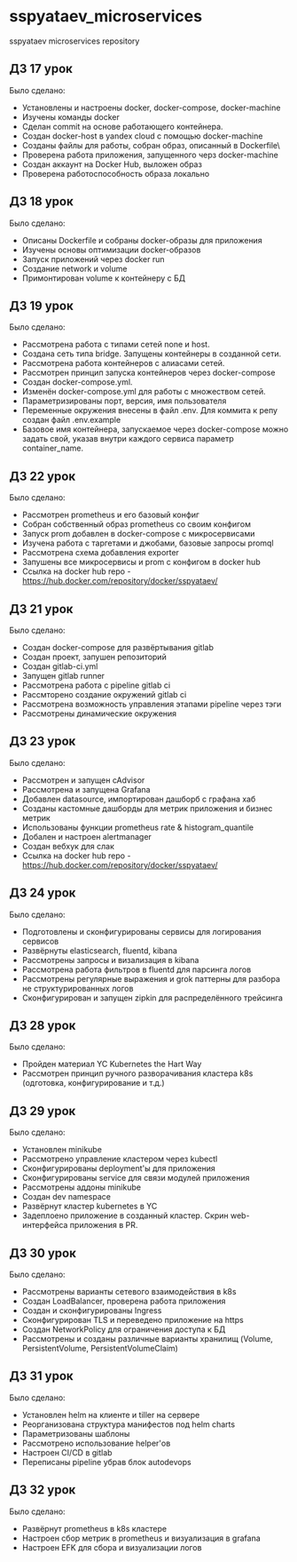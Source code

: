 # sspyataev_microservices
sspyataev microservices repository


## ДЗ 17 урок
Было сделано:
* Установлены и настроены docker, docker-compose, docker-machine
* Изучены команды docker
* Сделан commit на основе работающего контейнера.
* Создан docker-host в yandex cloud с помощью docker-machine
* Созданы файлы для работы, собран образ, описанный в Dockerfile\
* Проверена работа приложения, запущенного черз docker-machine
* Создан аккаунт на Docker Hub, выложен образ
* Проверена работоспособность образа локально

## ДЗ 18 урок
Было сделано:
* Описаны Dockerfile и собраны docker-образы для приложения
* Изучены основы оптимизации docker-образов
* Запуск приложений через docker run
* Создание network и volume
* Примонтирован volume к контейнеру с БД

## ДЗ 19 урок
Было сделано:
* Рассмотрена работа с типами сетей none и host.
* Создана сеть типа bridge. Запущены контейнеры в созданной сети.
* Рассмотрена работа контейнеров с алиасами сетей.
* Рассмотрен принцип запуска контейнеров через docker-compose
* Создан docker-compose.yml.
* Изменён docker-compose.yml для работы с множеством сетей.
* Параметризированы порт, версия, имя пользователя
* Переменные окружения внесены в файл .env. Для коммита к репу создан файл .env.example
* Базовое имя контейнера, запускаемое через docker-compose можно задать свой, указав внутри каждого сервиса параметр container_name.

## ДЗ 22 урок
Было сделано:
* Рассмотрен prometheus и его базовый конфиг
* Собран собственный образ prometheus со своим конфигом
* Запуск prom добавлен в docker-compose с микросервисами
* Изучена работа с таргетами и джобами, базовые запросы promql
* Рассмотрена схема добавления exporter
* Запушены все микросервисы и prom с конфигом в docker hub
* Ссылка на docker hub repo - https://hub.docker.com/repository/docker/sspyataev/

## ДЗ 21 урок
Было сделано:
* Создан docker-compose для развёртывания gitlab
* Создан проект, запушен репозиторий
* Создан gitlab-ci.yml
* Запущен gitlab runner
* Рассмотрена работа с pipeline gitlab ci
* Рассмторено создание окружений gitlab ci
* Рассмотрена возможность управления этапами pipeline через тэги
* Рассмотрены динамические окружения

## ДЗ 23 урок
Было сделано:
* Рассмотрен и запущен cAdvisor
* Рассмотрена и запущена Grafana
* Добавлен datasource, импортирован дашборб с графана хаб
* Созданы кастомные дашборды для метрик приложения и бизнес метрик
* Использованы функции prometheus rate & histogram_quantile
* Добален и настроен alertmanager
* Создан вебхук для слак
* Ссылка на docker hub repo - https://hub.docker.com/repository/docker/sspyataev/

## ДЗ 24 урок
Было сделано:
* Подготовлены и сконфигурированы сервисы для логирования сервисов
* Развёрнуты elasticsearch, fluentd, kibana
* Рассмотрены запросы и визализация в kibana
* Рассмотрена работа фильтров в fluentd для парсинга логов
* Рассмотрены регулярные выражения и grok паттерны для разбора не структурированных логов
* Сконфигурирован и запущен zipkin для распределённого трейсинга

## ДЗ 28 урок
Было сделано:
* Пройден материал YC Kubernetes the Hart Way
* Рассмотрен принцип ручного разворачивания кластера k8s (одготовка, конфигурирование и т.д.)

## ДЗ 29 урок
Было сделано:
* Установлен minikube
* Рассмотрено управление кластером через kubectl
* Сконфигурированы deployment'ы для приложения
* Сконфигурированы service для связи модулей приложения
* Рассмотрены аддоны minikube
* Создан dev namespace
* Развёрнут кластер kubernetes в YC
* Задеплоено приложение в созданный кластер. Скрин web-интерфейса приложения в PR.

## ДЗ 30 урок
Было сделано:
* Рассмотрены варианты сетевого взаимодействия в k8s
* Создан LoadBalancer, проверена работа приложения
* Создан и сконфигурированы Ingress
* Сконфигурирован TLS и переведено приложение на https
* Создан NetworkPolicy для ограничения доступа к БД
* Рассмотрены и созданы различные варианты хранилищ (Volume, PersistentVolume, PersistentVolumeClaim)

## ДЗ 31 урок
Было сделано:
* Установлен helm на клиенте и tiller на сервере
* Реорганизована структура манифестов под helm charts
* Параметризованы шаблоны
* Рассмотрено использование helper'ов
* Настроен CI/CD в gitlab
* Переписаны pipeline убрав блок autodevops

## ДЗ 32 урок
Было сделано:
* Развёрнут prometheus в k8s кластере
* Настроен сбор метрик в prometheus и визуализация в grafana
* Настроен EFK для сбора и визуализации логов
